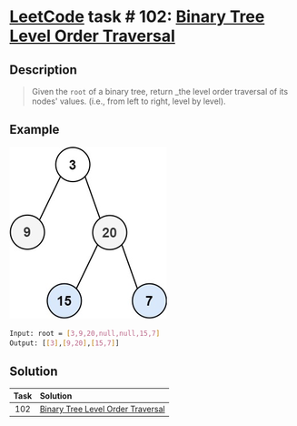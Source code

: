 # [LeetCode][leetcode] task # 102: [Binary Tree Level Order Traversal][task]

Description
-----------

> Given the `root` of a binary tree,
> return _the level order traversal of its nodes' values.
> (i.e., from left to right, level by level).

 Example
-------

![tree.png](image/tree.png)

```sh
Input: root = [3,9,20,null,null,15,7]
Output: [[3],[9,20],[15,7]]
```

Solution
--------

| Task | Solution                                      |
|:----:|:----------------------------------------------|
| 102  | [Binary Tree Level Order Traversal][solution] |


[leetcode]: <http://leetcode.com/>
[task]: <https://leetcode.com/problems/binary-tree-level-order-traversal/>
[solution]: <https://github.com/wellaxis/witalis-jkit/blob/main/module/tasks/src/main/java/com/witalis/jkit/tasks/core/task/leetcode/h2/p102/option/Practice.java>
